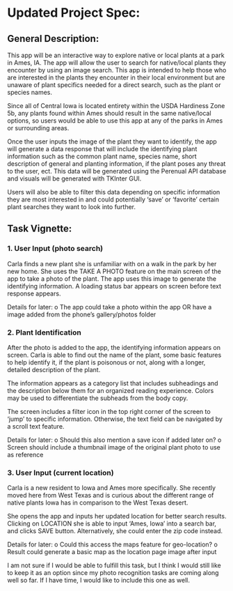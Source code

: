 # Updated Project Spec:

## General Description:
This app will be an interactive way to explore native or local plants at a park in Ames, IA. The app will allow the user to search for native/local plants they encounter by using an image search. This app is intended to help those who are interested in the plants they encounter in their local environment but are unaware of plant specifics needed for a direct search, such as the plant or species names.

Since all of Central Iowa is located entirety within the USDA Hardiness Zone 5b, any plants found within Ames should result in the same native/local options, so users would be able to use this app at any of the parks in Ames or surrounding areas.

Once the user inputs the image of the plant they want to identify, the app will generate a data response that will include the identifying plant information such as the common plant name, species name, short description of general and planting information, if the plant poses any threat to the user, ect. This data will be generated using the Perenual API database and visuals will be generated with TKInter GUI.

Users will also be able to filter this data depending on specific information they are most interested in and could potentially ‘save’ or ‘favorite’ certain plant searches they want to look into further.

## Task Vignette:

### 1.	User Input (photo search)

Carla finds a new plant she is unfamiliar with on a walk in the park by her new home. She uses the TAKE A PHOTO feature on the main screen of the app to take a photo of the plant. The app uses this image to generate the identifying information. A loading status bar appears on screen before text response appears.

Details for later:
o	The app could take a photo within the app OR have a image added from the phone’s gallery/photos folder


### 2.	Plant Identification

After the photo is added to the app, the identifying information appears on screen. Carla is able to find out the name of the plant, some basic features to help identify it, if the plant is poisonous or not, along with a longer, detailed description of the plant. 

The information appears as a category list that includes subheadings and the description below them for an organized reading experience. Colors may be used to differentiate the subheads from the body copy.

The screen includes a filter icon in the top right corner of the screen to ‘jump’ to specific information. Otherwise, the text field can be navigated by a scroll text feature.

Details for later:
o	Should this also mention a save icon if added later on?
o	Screen should include a thumbnail image of the original plant photo to use as reference


### 3.	User Input (current location) 

Carla is a new resident to Iowa and Ames more specifically. She recently moved here from West Texas and is curious about the different range of native plants Iowa has in comparison to the West Texas desert. 

She opens the app and inputs her updated location for better search results. Clicking on LOCATION she is able to input ‘Ames, Iowa’ into a search bar, and clicks SAVE button. Alternatively, she could enter the zip code instead.

Details for later:
o	Could this access the maps feature for geo-location?
o	Result could generate a basic map as the location page image after input

I am not sure if I would be able to fulfill this task, but I think I would still like to keep it as an option since my photo recognition tasks are coming along well so far. If I have time, I would like to include this one as well.

